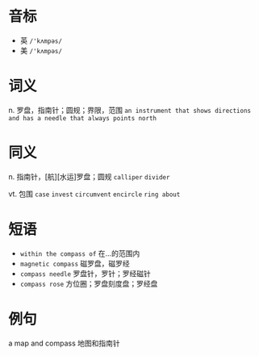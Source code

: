 # 音标

- 英 `/'kʌmpəs/`
- 美 `/'kʌmpəs/`

# 词义

n. 罗盘，指南针；圆规；界限，范围
`an instrument that shows directions and has a needle that always points north`

# 同义

n. 指南针，[航][水运]罗盘；圆规
`calliper` `divider`

vt. 包围
`case` `invest` `circumvent` `encircle` `ring about`

# 短语

- `within the compass of` 在…的范围内
- `magnetic compass` 磁罗盘，磁罗经
- `compass needle` 罗盘针，罗针；罗经磁针
- `compass rose` 方位圈；罗盘刻度盘；罗经盘

# 例句

a map and compass
地图和指南针


